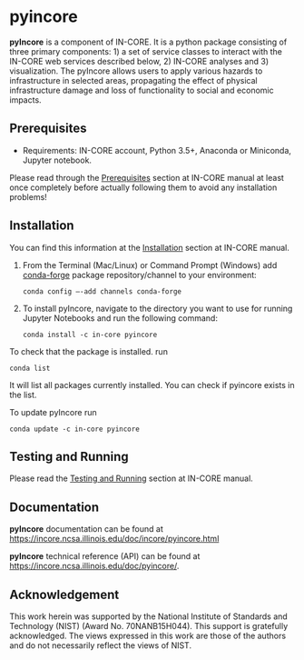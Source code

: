 # pyincore

**pyIncore** is a component of IN-CORE. It is a python package consisting of three primary components: 1) a set of service classes to interact with the IN-CORE web services described below, 2) IN-CORE analyses and 3) visualization. The pyIncore allows users to apply various hazards to infrastructure in selected areas, propagating the effect of physical infrastructure damage and loss of functionality to social and economic impacts.
                      
## Prerequisites

* Requirements: IN-CORE account, Python 3.5+, Anaconda or Miniconda, Jupyter notebook.

Please read through the [Prerequisites](https://incore.ncsa.illinois.edu/doc/incore/prerequisites.html) section at IN-CORE manual at least once completely before actually following them to avoid any installation problems!



## Installation
You can find this information at the [Installation](https://incore.ncsa.illinois.edu/doc/incore/install_pyincore.html) section at IN-CORE manual.

1. From the Terminal (Mac/Linux) or Command Prompt (Windows) add [conda-forge](https://conda-forge.org/) package repository/channel to your environment:
    ```
    conda config –-add channels conda-forge
    ```

2. To install pyIncore, navigate to the directory you want to use for running Jupyter Notebooks and run the following command: 
    ```
    conda install -c in-core pyincore
    ```

To check that the package is installed.  run 
```
conda list
```
It will list all packages currently installed. You can check if pyincore exists in the list.

To update pyIncore run 
```
conda update -c in-core pyincore
```


## Testing and Running

Please read the [Testing and Running](https://incore.ncsa.illinois.edu/doc/incore/running.html) section at IN-CORE manual.


## Documentation

**pyIncore** documentation can be found at https://incore.ncsa.illinois.edu/doc/incore/pyincore.html

**pyIncore** technical reference (API) can be found at https://incore.ncsa.illinois.edu/doc/pyincore/.


## Acknowledgement
This work herein was supported by the National Institute of Standards and Technology (NIST) (Award No. 70NANB15H044). This support is gratefully acknowledged. The views expressed in this work are those of the authors and do not necessarily reflect the views of NIST.
